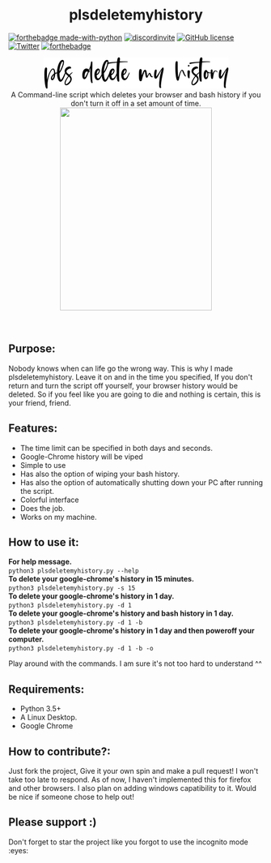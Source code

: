 <h1 align=center>plsdeletemyhistory</h1>







[![forthebadge made-with-python](http://ForTheBadge.com/images/badges/made-with-python.svg)](https://www.python.org/) 
[![discordinvite](https://discord.com/api/guilds/735163958356607077/embed.png)](https://discord.gg/WfqjXTwjGs)
[![GitHub license](https://img.shields.io/github/license/Naereen/StrapDown.js.svg)](https://github.com/Naereen/StrapDown.js/blob/master/LICENSE)
[![Twitter](https://img.shields.io/twitter/url/https/twitter.com/0x0elliot.svg?style=social&label=Follow%20@0x0elliot)](https://twitter.com/0x0elliot)
[![forthebadge](https://forthebadge.com/images/badges/open-source.svg)](https://forthebadge.com)






<p align=center>
<img src="eastwood.regular.png"></img>
<br> 
A Command-line script which deletes your browser and bash history if you don't turn it off in a set amount of time.
<br>
<img src="https://ih1.redbubble.net/image.1216541059.7564/flat,750x,075,f-pad,750x1000,f8f8f8.jpg" width=300 height=400></img>
</p>
<br>
<h2>Purpose:</h2>
<p>Nobody knows when can life go the wrong way. This is why I made plsdeletemyhistory. Leave it on and in the time you specified, If you don't return and turn the script off yourself, your browser history would be deleted. So if you feel like you are going to die and nothing is certain, this is your friend, friend.</p>
<h2>Features:</h2>
<p>
<ul>
  <li>The time limit can be specified in both days and seconds.</li>
  <li>Google-Chrome history will be viped</li>
  <li>Simple to use</li>
  <li>Has also the option of wiping your bash history.</li>
  <li>Has also the option of automatically shutting down your PC after running the script.</li>
  <li>Colorful interface</li>
  <li>Does the job.</li>
  <li>Works on my machine.</li>
</ul>
</p>
<h2>How to use it:</h2>
<b>For help message.</b><br>
<code>python3 plsdeletemyhistory.py --help</code><br>
<b>To delete your google-chrome's history in 15 minutes.</b><br>
<code>python3 plsdeletemyhistory.py -s 15</code><br>
<b>To delete your google-chrome's history in 1 day.</b><br>
<code>python3 plsdeletemyhistory.py -d 1</code><br>
<b>To delete your google-chrome's history and bash history in 1 day.</b><br>
<code>python3 plsdeletemyhistory.py -d 1 -b</code><br>
<b>To delete your google-chrome's history in 1 day and then poweroff your computer.</b><br>
<code>python3 plsdeletemyhistory.py -d 1 -b -o</code><br>
<p>Play around with the commands. I am sure it's not too hard to understand ^^</p>
<h2>Requirements:</h2>
<p>
  <ul>
    <li>Python 3.5+</li>
    <li>A Linux Desktop.</li>
    <li>Google Chrome</li>
  </ul>
</p>
<h2>How to contribute?: </h2>
<p>Just fork the project, Give it your own spin and make a pull request! I won't take too late to respond. As of now, I haven't implemented this for firefox and other browsers. I also plan on adding windows capatibility to it. Would be nice if someone chose to help out!</p>
<h2>Please support :)</h2>
<p>Don't forget to star the project like you forgot to use the incognito mode :eyes:</p>
